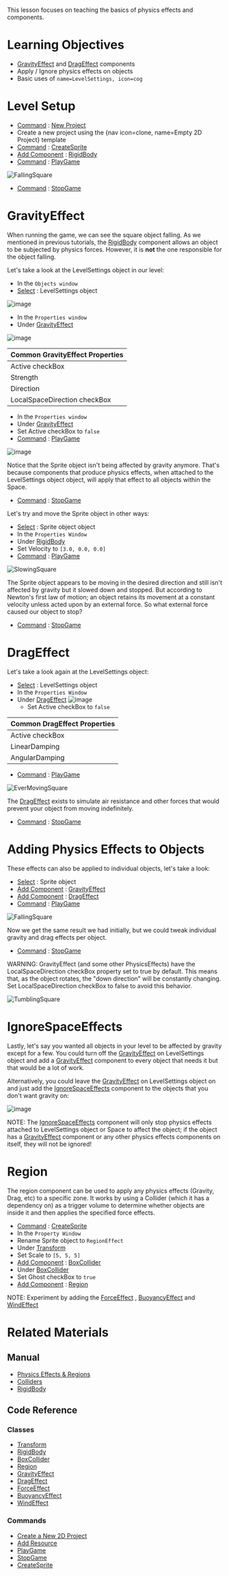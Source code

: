 This lesson focuses on teaching the basics of physics effects and components.

 # Learning Objectives

- [GravityEffect](https://github.com/ArendDanielek/ZeroDocsTest/blob/master/code_reference/class_reference/GravityEffect.markdown) and [DragEffect](https://github.com/ArendDanielek/ZeroDocsTest/blob/master/code_reference/class_reference/DragEffect.markdown) components
- Apply / Ignore physics effects on objects
- Basic uses of `name=LevelSettings, icon=cog`

 # Level Setup
- [ Command](https://github.com/ArendDanielek/ZeroDocsTest/blob/master/zero_editor_documentation/zeromanual/editor/editorcommands/commands.markdown) : [ New Project](https://github.com/ArendDanielek/ZeroDocsTest/blob/master/code_reference/command_reference.markdown#newproject)
 - Create a new project using the {nav icon=clone, name=Empty 2D Project} template
- [ Command](https://github.com/ArendDanielek/ZeroDocsTest/blob/master/zero_editor_documentation/zeromanual/editor/editorcommands/commands.markdown) : [ CreateSprite](https://github.com/ArendDanielek/ZeroDocsTest/blob/master/code_reference/command_reference.markdown#createsprite)
 - [Add Component](https://github.com/ArendDanielek/ZeroDocsTest/blob/master/zero_editor_documentation/zeromanual/editor/addremovecomponent.markdown) : [RigidBody](https://github.com/ArendDanielek/ZeroDocsTest/blob/master/code_reference/class_reference/rigidbody.markdown)
- [ Command](https://github.com/ArendDanielek/ZeroDocsTest/blob/master/zero_editor_documentation/zeromanual/editor/editorcommands/commands.markdown) : [ PlayGame](https://github.com/ArendDanielek/ZeroDocsTest/blob/master/code_reference/command_reference.markdown#playgame)



![FallingSquare](https://media.githubusercontent.com/media/zeroengineteam/ZeroFiles/master/doc_files/46396.gif)


- [ Command](https://github.com/ArendDanielek/ZeroDocsTest/blob/master/zero_editor_documentation/zeromanual/editor/editorcommands/commands.markdown) : [ StopGame](https://github.com/ArendDanielek/ZeroDocsTest/blob/master/code_reference/command_reference.markdown#stopgame)

 # GravityEffect

When running the game, we can see the square object falling. As we mentioned in previous tutorials, the [RigidBody](https://github.com/ArendDanielek/ZeroDocsTest/blob/master/code_reference/class_reference/rigidbody.markdown) component allows an object to be subjected by physics forces. However, it is **not** the one responsible for the object falling.

Let's take a look at the LevelSettings object in our level:

- In the `Objects window`
 - [Select](https://github.com/ArendDanielek/ZeroDocsTest/blob/master/zero_editor_documentation/zeromanual/editor/editorcommands/selectobject.markdown) : LevelSettings object



![image](https://media.githubusercontent.com/media/zeroengineteam/ZeroFiles/master/doc_files/46967.png)


- In the `Properties window`
 - Under [GravityEffect](https://github.com/ArendDanielek/ZeroDocsTest/blob/master/code_reference/class_reference/gravityeffect.markdown)



![image](https://media.githubusercontent.com/media/zeroengineteam/ZeroFiles/master/doc_files/46968.png)


| Common GravityEffect Properties |
|------------|
| Active checkBox    | Whether this component applies force or not |
| Strength    | The magnitude of the force applied |
| Direction   | The direction which force is applied (normalized) |
|LocalSpaceDirection checkBox | Whether the specified direction is local (true) or global (false) |

- In the `Properties window`
 - Under [GravityEffect](https://github.com/ArendDanielek/ZeroDocsTest/blob/master/code_reference/class_reference/gravityeffect.markdown)
  - Set Active checkBox to `false`
- [ Command](https://github.com/ArendDanielek/ZeroDocsTest/blob/master/zero_editor_documentation/zeromanual/editor/editorcommands/commands.markdown) : [ PlayGame](https://github.com/ArendDanielek/ZeroDocsTest/blob/master/code_reference/command_reference.markdown#playgame)



![image](https://media.githubusercontent.com/media/zeroengineteam/ZeroFiles/master/doc_files/46414.png)


Notice that the Sprite object isn't being affected by gravity anymore. That's because components that produce physics effects, when attached to the LevelSettings object object, will apply that effect to all objects within the Space.

- [ Command](https://github.com/ArendDanielek/ZeroDocsTest/blob/master/zero_editor_documentation/zeromanual/editor/editorcommands/commands.markdown) : [ StopGame](https://github.com/ArendDanielek/ZeroDocsTest/blob/master/code_reference/command_reference.markdown#stopgame)

Let's try and move the Sprite object in other ways:

- [Select](https://github.com/ArendDanielek/ZeroDocsTest/blob/master/zero_editor_documentation/zeromanual/editor/editorcommands/selectobject.markdown) : Sprite object object
- In the `Properties Window`
 - Under [RigidBody](https://github.com/ArendDanielek/ZeroDocsTest/blob/master/code_reference/class_reference/rigidbody.markdown)
  - Set Velocity  to `[3.0, 0.0, 0.0]`
- [ Command](https://github.com/ArendDanielek/ZeroDocsTest/blob/master/zero_editor_documentation/zeromanual/editor/editorcommands/commands.markdown) : [ PlayGame](https://github.com/ArendDanielek/ZeroDocsTest/blob/master/code_reference/command_reference.markdown#playgame)



![SlowingSquare](https://media.githubusercontent.com/media/zeroengineteam/ZeroFiles/master/doc_files/46429.gif)


The Sprite object appears to be moving in the desired direction and still isn't affected by gravity but it slowed down and stopped. But according to Newton's first law of motion; an object retains its movement at a constant velocity unless acted upon by an external force. So what external force caused our object to stop?

- [ Command](https://github.com/ArendDanielek/ZeroDocsTest/blob/master/zero_editor_documentation/zeromanual/editor/editorcommands/commands.markdown) : [ StopGame](https://github.com/ArendDanielek/ZeroDocsTest/blob/master/code_reference/command_reference.markdown#stopgame)

 # DragEffect 

Let's take a look again at the LevelSettings object:

- [Select](https://github.com/ArendDanielek/ZeroDocsTest/blob/master/zero_editor_documentation/zeromanual/editor/editorcommands/selectobject.markdown) : LevelSettings object
- In the `Properties Window`
 - Under [DragEffect](https://github.com/ArendDanielek/ZeroDocsTest/blob/master/code_reference/class_reference/drageffect.markdown)
   ![image](https://media.githubusercontent.com/media/zeroengineteam/ZeroFiles/master/doc_files/46969.png)
   - Set Active checkBox to `false`

| Common DragEffect Properties |
|------------|
| Active checkBox  | Whether this component applies force or not |
| LinearDamping    | The amount of damping applied to the object's velocity |
| AngularDamping    | The amount of damping applied to the object's angular velocity |

- [ Command](https://github.com/ArendDanielek/ZeroDocsTest/blob/master/zero_editor_documentation/zeromanual/editor/editorcommands/commands.markdown) : [ PlayGame](https://github.com/ArendDanielek/ZeroDocsTest/blob/master/code_reference/command_reference.markdown#playgame)



![EverMovingSquare](https://media.githubusercontent.com/media/zeroengineteam/ZeroFiles/master/doc_files/46484.gif)


The [DragEffect](https://github.com/ArendDanielek/ZeroDocsTest/blob/master/code_reference/class_reference/drageffect.markdown)  exists to simulate air resistance and other forces that would prevent your object from moving indefinitely.

- [ Command](https://github.com/ArendDanielek/ZeroDocsTest/blob/master/zero_editor_documentation/zeromanual/editor/editorcommands/commands.markdown) : [ StopGame](https://github.com/ArendDanielek/ZeroDocsTest/blob/master/code_reference/command_reference.markdown#stopgame)

 # Adding Physics Effects to Objects

These effects can also be applied to individual objects, let's take a look:

- [Select](https://github.com/ArendDanielek/ZeroDocsTest/blob/master/zero_editor_documentation/zeromanual/editor/editorcommands/selectobject.markdown) : Sprite object
 - [Add Component](https://github.com/ArendDanielek/ZeroDocsTest/blob/master/zero_editor_documentation/zeromanual/editor/addremovecomponent.markdown) : [GravityEffect](https://github.com/ArendDanielek/ZeroDocsTest/blob/master/code_reference/class_reference/gravityeffect.markdown)
 - [Add Component](https://github.com/ArendDanielek/ZeroDocsTest/blob/master/zero_editor_documentation/zeromanual/editor/addremovecomponent.markdown) : [DragEffect](https://github.com/ArendDanielek/ZeroDocsTest/blob/master/code_reference/class_reference/drageffect.markdown)
- [ Command](https://github.com/ArendDanielek/ZeroDocsTest/blob/master/zero_editor_documentation/zeromanual/editor/editorcommands/commands.markdown) : [ PlayGame](https://github.com/ArendDanielek/ZeroDocsTest/blob/master/code_reference/command_reference.markdown#playgame)




![FallingSquare](https://media.githubusercontent.com/media/zeroengineteam/ZeroFiles/master/doc_files/46396.gif)


Now we get the same result we had initially, but we could tweak individual gravity and drag effects per object.

- [ Command](https://github.com/ArendDanielek/ZeroDocsTest/blob/master/zero_editor_documentation/zeromanual/editor/editorcommands/commands.markdown) : [ StopGame](https://github.com/ArendDanielek/ZeroDocsTest/blob/master/code_reference/command_reference.markdown#stopgame)

WARNING: GravityEffect (and some other PhysicsEffects) have the LocalSpaceDirection checkBox property set to true by default. This means that, as the object rotates, the "down direction" will be constantly changing. Set LocalSpaceDirection checkBox to false to avoid this behavior.


![TumblingSquare](https://media.githubusercontent.com/media/zeroengineteam/ZeroFiles/master/doc_files/46531.gif)


 # IgnoreSpaceEffects

Lastly, let's say you wanted all objects in your level to be affected by gravity except for a few. You could turn off the [GravityEffect](https://github.com/ArendDanielek/ZeroDocsTest/blob/master/code_reference/class_reference/gravityeffect.markdown) on LevelSettings object and add a [GravityEffect](https://github.com/ArendDanielek/ZeroDocsTest/blob/master/code_reference/class_reference/gravityeffect.markdown) component to every object that needs it but that would be a lot of work.

Alternatively, you could leave the [GravityEffect](https://github.com/ArendDanielek/ZeroDocsTest/blob/master/code_reference/class_reference/gravityeffect.markdown) on LevelSettings object on and just add the [IgnoreSpaceEffects](https://github.com/ArendDanielek/ZeroDocsTest/blob/master/code_reference/class_reference/ignorespaceeffects.markdown) component to the objects that you don't want gravity on:



![image](https://media.githubusercontent.com/media/zeroengineteam/ZeroFiles/master/doc_files/46970.png)


NOTE: The [IgnoreSpaceEffects](https://github.com/ArendDanielek/ZeroDocsTest/blob/master/code_reference/class_reference/ignorespaceeffects.markdown) component will only stop physics effects attached to LevelSettings object or Space to affect the object; if the object has a [GravityEffect](https://github.com/ArendDanielek/ZeroDocsTest/blob/master/code_reference/class_reference/gravityeffect.markdown) component or any other physics effects components on itself, they will not be ignored!

 #  Region

The region component can be used to apply any physics effects (Gravity, Drag, etc) to  a specific zone. It works by using a Collider (which it has a dependency on) as a trigger volume to determine whether objects are inside it and then applies the specified force effects.

- [Command](https://github.com/ArendDanielek/ZeroDocsTest/blob/master/zero_editor_documentation/ZeroManual/Editor/EditorCommands/Commands.markdown) : [CreateSprite](https://github.com/ArendDanielek/ZeroDocsTest/blob/master/code_reference/command_reference.markdown#createsprite)
- In the `Property Window`
 - Rename Sprite object to `RegionEffect`
 - Under [Transform](https://github.com/ArendDanielek/ZeroDocsTest/blob/master/code_reference/class_reference/transform.markdown)  
  - Set Scale  to `[5, 5, 5]`
 - [Add Component](https://github.com/ArendDanielek/ZeroDocsTest/blob/master/zero_editor_documentation/zeromanual/editor/addremovecomponent.markdown) : [BoxCollider](https://github.com/ArendDanielek/ZeroDocsTest/blob/master/code_reference/class_reference/boxcollider.markdown)
 - Under [BoxCollider](https://github.com/ArendDanielek/ZeroDocsTest/blob/master/code_reference/class_reference/boxcollider.markdown)
  - Set Ghost checkBox to `true`
 - [Add Component](https://github.com/ArendDanielek/ZeroDocsTest/blob/master/zero_editor_documentation/zeromanual/editor/addremovecomponent.markdown) : [Region](https://github.com/ArendDanielek/ZeroDocsTest/blob/master/code_reference/class_reference/region.markdown)


NOTE: Experiment by adding the [ForceEffect](https://github.com/ArendDanielek/ZeroDocsTest/blob/master/code_reference/class_reference/forceeffect.markdown) , [BuoyancyEffect](https://github.com/ArendDanielek/ZeroDocsTest/blob/master/code_reference/class_reference/buoyancyeffect.markdown) and [WindEffect](https://github.com/ArendDanielek/ZeroDocsTest/blob/master/code_reference/class_reference/windeffect.markdown)

 # Related Materials

 ## Manual
- [Physics Effects & Regions](https://github.com/ArendDanielek/ZeroDocsTest/blob/master/zero_editor_documentation/zeromanual/physics/physicseffectsandregions.markdown)
- [ Colliders ](https://github.com/ArendDanielek/ZeroDocsTest/blob/master/zero_editor_documentation/zeromanual/physics/colliders.markdown)
- [ RigidBody ](https://github.com/ArendDanielek/ZeroDocsTest/blob/master/zero_editor_documentation/zeromanual/physics/rigidbody.markdown)

 ## Code Reference
 ### Classes
- [Transform](https://github.com/ArendDanielek/ZeroDocsTest/blob/master/code_reference/class_reference/Transform.markdown)
- [RigidBody](https://github.com/ArendDanielek/ZeroDocsTest/blob/master/code_reference/class_reference/RigidBody.markdown)
- [BoxCollider](https://github.com/ArendDanielek/ZeroDocsTest/blob/master/code_reference/class_reference/boxcollider.markdown)
- [Region](https://github.com/ArendDanielek/ZeroDocsTest/blob/master/code_reference/class_reference/region.markdown)
- [GravityEffect](https://github.com/ArendDanielek/ZeroDocsTest/blob/master/code_reference/class_reference/GravityEffect.markdown)
- [DragEffect](https://github.com/ArendDanielek/ZeroDocsTest/blob/master/code_reference/class_reference/DragEffect.markdown)
- [ForceEffect](https://github.com/ArendDanielek/ZeroDocsTest/blob/master/code_reference/class_reference/ForceEffect.markdown)
- [BuoyancyEffect](https://github.com/ArendDanielek/ZeroDocsTest/blob/master/code_reference/class_reference/BuoyancyEffect.markdown)
- [WindEffect](https://github.com/ArendDanielek/ZeroDocsTest/blob/master/code_reference/class_reference/WindEffect.markdown)

 ### Commands
- [Create a New 2D Project](https://github.com/ArendDanielek/ZeroDocsTest/blob/master/zero_editor_documentation/ZeroManual/Editor/EditorCommands/LauncherNewProject.markdown)
- [ Add Resource](https://github.com/ArendDanielek/ZeroDocsTest/blob/master/zero_editor_documentation/zeromanual/editor/editorcommands/resourceadding.markdown)
- [ PlayGame](https://github.com/ArendDanielek/ZeroDocsTest/blob/master/code_reference/command_reference.markdown#playgame)
- [ StopGame](https://github.com/ArendDanielek/ZeroDocsTest/blob/master/code_reference/command_reference.markdown#stopgame)
- [CreateSprite](https://github.com/ArendDanielek/ZeroDocsTest/blob/master/code_reference/command_reference.markdown#createsprite) 
  
  
  
  
  
  
  

 